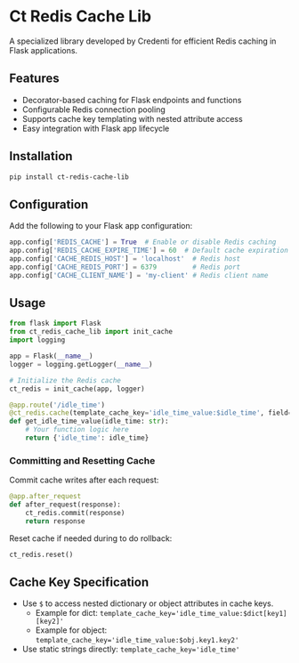 # Ct Redis Cache Lib

A specialized library developed by Credenti for efficient Redis caching in Flask applications.

## Features

- Decorator-based caching for Flask endpoints and functions
- Configurable Redis connection pooling
- Supports cache key templating with nested attribute access
- Easy integration with Flask app lifecycle

## Installation

```sh
pip install ct-redis-cache-lib
```

## Configuration

Add the following to your Flask app configuration:

```python
app.config['REDIS_CACHE'] = True  # Enable or disable Redis caching
app.config['REDIS_CACHE_EXPIRE_TIME'] = 60  # Default cache expiration time in seconds
app.config['CACHE_REDIS_HOST'] = 'localhost'  # Redis host
app.config['CACHE_REDIS_PORT'] = 6379         # Redis port
app.config['CACHE_CLIENT_NAME'] = 'my-client' # Redis client name
```

## Usage

```python
from flask import Flask
from ct_redis_cache_lib import init_cache
import logging

app = Flask(__name__)
logger = logging.getLogger(__name__)

# Initialize the Redis cache
ct_redis = init_cache(app, logger)

@app.route('/idle_time')
@ct_redis.cache(template_cache_key='idle_time_value:$idle_time', field='$idle_time')
def get_idle_time_value(idle_time: str):
    # Your function logic here
    return {'idle_time': idle_time}
```

### Committing and Resetting Cache

Commit cache writes after each request:

```python
@app.after_request
def after_request(response):
    ct_redis.commit(response)
    return response
```

Reset cache if needed during to do rollback:

```python
ct_redis.reset()
```

## Cache Key Specification

- Use `$` to access nested dictionary or object attributes in cache keys.
  - Example for dict: `template_cache_key='idle_time_value:$dict[key1][key2]'`
  - Example for object: `template_cache_key='idle_time_value:$obj.key1.key2'`
- Use static strings directly: `template_cache_key='idle_time'`
